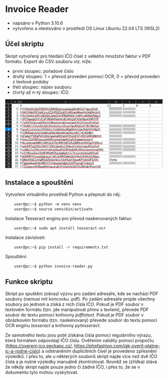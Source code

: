 
# Invoice Reader

- napsáno v Python 3.10.6
- vytvořeno a otestováno v prostředí OS Linux Ubuntu 22.04 LTS (WSL2)

## Účel skriptu

Skript vytvořený pro hledání IČO čísel z velkého množství faktur v PDF formátu. Export do CSV souboru viz. níže. 

- první sloupec: pořadové číslo 
- druhý sloupec: 1 = převod proveden pomocí OCR, 0 = převod proveden z textové podoby
- třetí sloupec: název souboru
- čtvrtý až n-tý sloupec: IČO

![screenshot](/invoice_reader_print_screen.png)



## Instalace a spouštění



Vytvoření virtuálního prostředí Python a přepnutí do něj:

        user@pc:~$ python -m venv venv
        user@pc:~$ source venv/bin/activate

Instalace Tesseract enginu pro převod naskenovaných faktur:

        user@pc:~$ sudo apt install tesseract-ocr

Instalace závislostí:

        user@pc:~$ pip install -r requirements.txt

Spouštění:

        user@pc:~$ python invoice-reader.py

## Funkce skriptu

Skript po spuštění zobrazí výzvu pro zadání adresáře, kde se nachází PDF soubory (nemusí mít koncovku .pdf). Po zadání adresáře projde všechny soubory po jednom a získá z nich čísla IČO. Pokud je PDF soubor v textovém formátu (tzn. jde manipulovat přímo s textem), převede PDF soubor do textu pomocí knihovny *pdftotext*. Pokud je PDF soubor v obrázkovém formátu (tzn. naskenovaný) převede soubor do textu pomocí OCR enginu *tesseract* a knihovny *pytesseract*.

Ze samotného textu jsou poté získána čísla pomocí regulárního výrazu, která formátem odpovídají IČO číslu. Ověřením validity pomocí propočtu (https://overeni-ico.peckapc.cz/, https://phpfashion.com/jak-overit-platne-ic-a-rodne-cislo) a odstraněním duplicitních čísel je provedeno zpřesnění výsledků. I přes to, ale u některých souborů skript najde více než dvě IČO čísla a je nutné výsledky manuálně zkontrolovat. Rovněž se (zřídka) stává že někdy skript najde pouze jedno či žádné IČO, i přes to, že se v dokumentu tyto mohou vyskytovat.